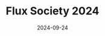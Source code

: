 ---
layout: project
title: "Flux Society 2024"
description: ""
date: 2024-09-24
weight: 2
thumbnail: "/assets/images/gen/projects/Flux_Poster_Final.png"
# client: ""
categories: ["Data-driven Cognitive and Neuroimaging Clusters in Persistent Dyslexia"]
# role: ""
gallery:
  - image: "/assets/images/gen/projects/Flux_Poster_Final.png"
---